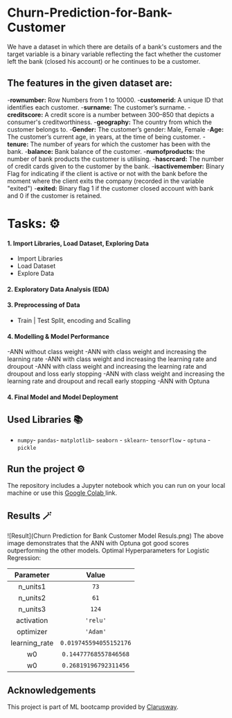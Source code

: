 # Churn-Prediction-for-Bank-Customer
<p>We have a dataset in which there are details of a bank's customers and the target variable is a binary variable reflecting the fact whether the customer left the bank (closed his account) or he continues to be a customer.

## The features in the given dataset are:

-<b>rownumber:</b>  Row Numbers from 1 to 10000.
-<b>customerid:</b>  A unique ID that identifies each customer.
-<b>surname:</b>  The customer’s surname.
-<b>creditscore:</b>  A credit score is a number between 300–850 that depicts a consumer's creditworthiness.
-<b>geography:</b>  The country from which the customer belongs to.
-<b>Gender:</b>  The customer’s gender: Male, Female
-<b>Age:</b>  The customer’s current age, in years, at the time of being customer.
-<b>tenure:</b>  The number of years for which the customer has been with the bank.
-<b>balance:</b>  Bank balance of the customer.
-<b>numofproducts:</b>  the number of bank products the customer is utilising.
-<b>hascrcard:</b> The number of credit cards given to the customer by the bank.
-<b>isactivemember:</b>  Binary Flag for indicating if the client is active or not with the bank before the moment where the client exits the company (recorded in the variable "exited")
-<b>exited:</b> Binary flag 1 if the customer closed account with bank and 0 if the customer is retained. </p>

# Tasks: ⚙️

#### 1. Import Libraries, Load Dataset, Exploring Data
- Import Libraries
- Load Dataset
- Explore Data

#### 2. Exploratory Data Analysis (EDA)

#### 3. Preprocessing of Data
- Train | Test Split, encoding and Scalling
  
#### 4. Modelling & Model Performance
-ANN without class weight
-ANN with class weight and increasing the learning rate
-ANN with class weight and increasing the learning rate and droupout 
-ANN with class weight and increasing the learning rate and droupout and loss early stopping
-ANN with class weight and increasing the learning rate and droupout and recall early stopping
-ANN with Optuna 

#### 4. Final Model and Model Deployment

## Used Libraries 📚
- `numpy`- `pandas`- `matplotlib`- `seaborn` - `sklearn`- `tensorflow` - `optuna` - `pickle`

  
## Run the project ⚙️
The repository includes a Jupyter notebook which you can run on your local machine or use this <a href="https://colab.research.google.com/drive/1Vzou3fQLlPTuy_-wjTm_NLYYM8QI_Yit?usp=sharing"> Google Colab </a> link.


## Results 🪄
![Result](Churn Prediction for Bank Customer Model Resuls.png)
The above image demonstrates that the ANN with Optuna got good scores outperforming the other models.
Optimal Hyperparameters for Logistic Regression:

| Parameter    | Value   |
| :---: | :---: |
| n_units1   | `73`   |
| n_units2   | `61` |
| n_units3   | `124` |
| activation   | `'relu'` |
| optimizer   | `'Adam'` |
| learning_rate   | `0.019745594055152176` |
| w0   | `0.14477768557846568` |
| w0   | `0.26819196792311456` |


## Acknowledgements
This project is part of ML bootcamp provided by <a href="https://clarusway.com/"> Clarusway</a>.

